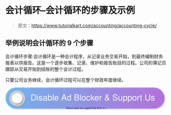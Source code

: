 # 会计循环–会计循环的步骤及示例

> 原文：<https://www.tutorialkart.com/accounting/accounting-cycle/>

## 举例说明会计循环的 9 个步骤

会计循环步骤:会计循环是一种会计程序，从记录业务交易开始，到最终编制财务报表以供报告。这是一个逐步收集、记录、维护和报告账目的过程。公司的簿记员跟踪从交易开始到结账的整个会计过程。

只要公司业务继续，会计循环过程可以在整个财政年度继续。

[![](img/925da31b32d6bc3827932f6c8afb11bb.png)](https://www.tutorialkart.com/)
